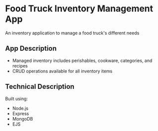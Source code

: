 # Food Truck Inventory Management App

An inventory application to manage a food truck's different needs

## App Description

- Managed inventory includes perishables, cookware, categories, and recipes
- CRUD operations available for all inventory items

## Technical Description

Built using:

- Node.js
- Express
- MongoDB
- EJS
